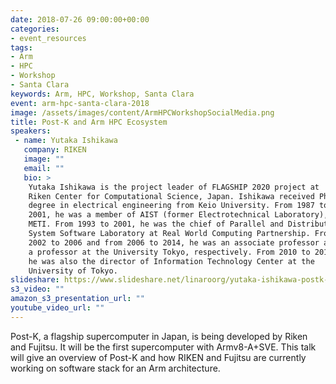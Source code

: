 ```yaml
---
date: 2018-07-26 09:00:00+00:00
categories:
- event_resources
tags:
- Arm
- HPC
- Workshop
- Santa Clara
keywords: Arm, HPC, Workshop, Santa Clara
event: arm-hpc-santa-clara-2018
image: /assets/images/content/ArmHPCWorkshopSocialMedia.png
title: Post-K and Arm HPC Ecosystem
speakers:
 - name: Yutaka Ishikawa
   company: RIKEN
   image: ""
   email: ""
   bio: >
    Yutaka Ishikawa is the project leader of FLAGSHIP 2020 project at
    Riken Center for Computational Science, Japan. Ishikawa received PhD
    degree in electrical engineering from Keio University. From 1987 to
    2001, he was a member of AIST (former Electrotechnical Laboratory),
    METI. From 1993 to 2001, he was the chief of Parallel and Distributed
    System Software Laboratory at Real World Computing Partnership. From
    2002 to 2006 and from 2006 to 2014, he was an associate professor and
    a professor at the University Tokyo, respectively. From 2010 to 2014,
    he was also the director of Information Technology Center at the
    University of Tokyo.
slideshare: https://www.slideshare.net/linaroorg/yutaka-ishikawa-postk-and-arm-hpc-ecosystem-linaro-arm-hpc-workshop-santa-clara-2018
s3_video: ""
amazon_s3_presentation_url: ""
youtube_video_url: ""
---
```

Post-K, a flagship supercomputer in Japan, is being developed by Riken
and Fujitsu.  It will be the first supercomputer with Armv8-A+SVE.
This talk will give an overview of Post-K and how RIKEN and Fujitsu
are currently working on software stack for an Arm architecture.
